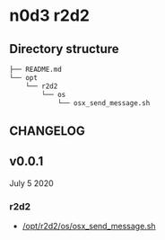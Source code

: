 # n0d3 r2d2

## Directory structure

```sh
├── README.md
└── opt
    └── r2d2
        └── os
            └── osx_send_message.sh
```

## CHANGELOG

## v0.0.1

July 5 2020

### r2d2

* [/opt/r2d2/os/osx_send_message.sh](https://github.com/ad5030/OIAP/blob/master/n0d3-r2d2/opt/r2d2/os/osx_send_message.sh)